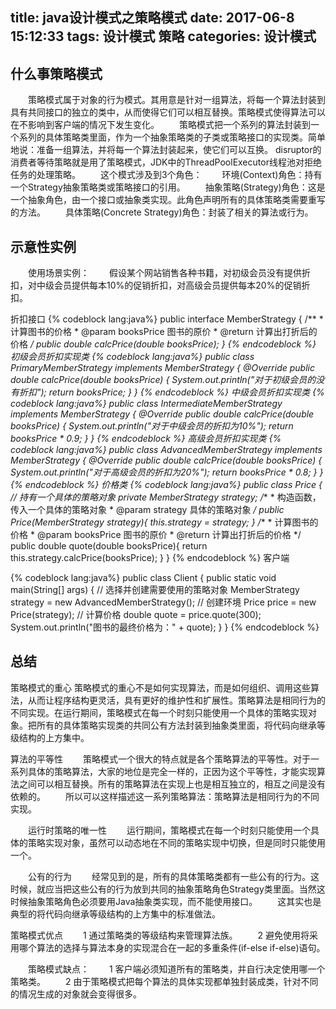 title: java设计模式之策略模式
date: 2017-06-8 15:12:33
tags: 设计模式 策略 
categories: 设计模式
---
<h2>什么事策略模式</h2>
　　策略模式属于对象的行为模式。其用意是针对一组算法，将每一个算法封装到具有共同接口的独立的类中，从而使得它们可以相互替换。策略模式使得算法可以在不影响到客户端的情况下发生变化。
　　策略模式把一个系列的算法封装到一个系列的具体策略类里面，作为一个抽象策略类的子类或策略接口的实现类。简单地说：准备一组算法，并将每一个算法封装起来，使它们可以互换。
disruptor的消费者等待策略就是用了策略模式，JDK中的ThreadPoolExecutor线程池对拒绝任务的处理策略。
　　这个模式涉及到3个角色：
　　环境(Context)角色：持有一个Strategy抽象策略类或策略接口的引用。
　　抽象策略(Strategy)角色：这是一个抽象角色，由一个接口或抽象类实现。此角色声明所有的具体策略类需要重写的方法。
　　具体策略(Concrete Strategy)角色：封装了相关的算法或行为。
<!--more-->
<h2>示意性实例</h2>
　　使用场景实例：
　　假设某个网站销售各种书籍，对初级会员没有提供折扣，对中级会员提供每本10%的促销折扣，对高级会员提供每本20%的促销折扣。

折扣接口
{% codeblock lang:java%}
public interface MemberStrategy {
     /**
      * 计算图书的价格
      * @param booksPrice    图书的原价
      * @return    计算出打折后的价格
      */
     public double calcPrice(double booksPrice);
}
{% endcodeblock %}
初级会员折扣实现类
{% codeblock lang:java%}
public class PrimaryMemberStrategy implements MemberStrategy {
      @Override
     public double calcPrice(double booksPrice) {
         System.out.println("对于初级会员的没有折扣");
         return booksPrice;
     }
}
{% endcodeblock %}
中级会员折扣实现类
{% codeblock lang:java%}
public class IntermediateMemberStrategy implements MemberStrategy {
     @Override
     public double calcPrice(double booksPrice) {
         System.out.println("对于中级会员的折扣为10%");
         return booksPrice * 0.9;
     }
}
 {% endcodeblock %}
高级会员折扣实现类
{% codeblock lang:java%}
public class AdvancedMemberStrategy implements MemberStrategy {
     @Override
    public double calcPrice(double booksPrice) {
         System.out.println("对于高级会员的折扣为20%");
         return booksPrice * 0.8;
     }
}
{% endcodeblock %}
价格类
{% codeblock lang:java%}
public class Price {
     // 持有一个具体的策略对象
     private MemberStrategy strategy;
     /**
      * 构造函数，传入一个具体的策略对象
      * @param strategy    具体的策略对象
      */
     public Price(MemberStrategy strategy){
         this.strategy = strategy;
     }
      /**
      * 计算图书的价格
      * @param booksPrice    图书的原价
      * @return    计算出打折后的价格
      */
     public double quote(double booksPrice){
         return this.strategy.calcPrice(booksPrice);
     }
}
{% endcodeblock %}
客户端

{% codeblock lang:java%}
public class Client {
    public static void main(String[] args) {
         // 选择并创建需要使用的策略对象
         MemberStrategy strategy = new AdvancedMemberStrategy();
         // 创建环境
         Price price = new Price(strategy);
         // 计算价格
         double quote = price.quote(300);
         System.out.println("图书的最终价格为：" + quote);
    }
}
{% endcodeblock %}

<h2>总结</h2>
策略模式的重心
策略模式的重心不是如何实现算法，而是如何组织、调用这些算法，从而让程序结构更灵活，具有更好的维护性和扩展性。策略算法是相同行为的不同实现。在运行期间，策略模式在每一个时刻只能使用一个具体的策略实现对象。把所有的具体策略实现类的共同公有方法封装到抽象类里面，将代码向继承等级结构的上方集中。

算法的平等性
　　策略模式一个很大的特点就是各个策略算法的平等性。对于一系列具体的策略算法，大家的地位是完全一样的，正因为这个平等性，才能实现算法之间可以相互替换。所有的策略算法在实现上也是相互独立的，相互之间是没有依赖的。
　　所以可以这样描述这一系列策略算法：策略算法是相同行为的不同实现。

　　运行时策略的唯一性
　　运行期间，策略模式在每一个时刻只能使用一个具体的策略实现对象，虽然可以动态地在不同的策略实现中切换，但是同时只能使用一个。

　　公有的行为
　　经常见到的是，所有的具体策略类都有一些公有的行为。这时候，就应当把这些公有的行为放到共同的抽象策略角色Strategy类里面。当然这时候抽象策略角色必须要用Java抽象类实现，而不能使用接口。
　　这其实也是典型的将代码向继承等级结构的上方集中的标准做法。

策略模式优点
　　1 通过策略类的等级结构来管理算法族。
　　2 避免使用将采用哪个算法的选择与算法本身的实现混合在一起的多重条件(if-else if-else)语句。

　　策略模式缺点：
　　1 客户端必须知道所有的策略类，并自行决定使用哪一个策略类。
　　2 由于策略模式把每个算法的具体实现都单独封装成类，针对不同的情况生成的对象就会变得很多。